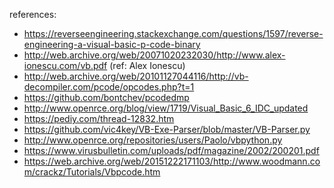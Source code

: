 




references:

  - https://reverseengineering.stackexchange.com/questions/1597/reverse-engineering-a-visual-basic-p-code-binary
  - http://web.archive.org/web/20071020232030/http://www.alex-ionescu.com/vb.pdf (ref: Alex Ionescu)
  - http://web.archive.org/web/20101127044116/http://vb-decompiler.com/pcode/opcodes.php?t=1
  - https://github.com/bontchev/pcodedmp
  - http://www.openrce.org/blog/view/1719/Visual_Basic_6_IDC_updated
  - https://pediy.com/thread-12832.htm
  - https://github.com/vic4key/VB-Exe-Parser/blob/master/VB-Parser.py
  - http://www.openrce.org/repositories/users/Paolo/vbpython.py
  - https://www.virusbulletin.com/uploads/pdf/magazine/2002/200201.pdf
  - https://web.archive.org/web/20151222171103/http://www.woodmann.com/crackz/Tutorials/Vbpcode.htm
